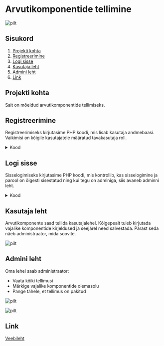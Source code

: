 # Arvutikomponentide tellimine

![pilt](https://github.com/AntonBuivol/Arvutid/assets/120181261/896ca8ed-ac3b-43b3-9e89-7618811da355)

## Sisukord
1. [Projekti kohta](https://github.com/AntonBuivol/Arvutid?tab=readme-ov-file#projekti-kohta)
2. [Registreerimine](https://github.com/AntonBuivol/Arvutid/blob/main/README.md#registreerimine)
3. [Logi sisse](https://github.com/AntonBuivol/Arvutid/blob/main/README.md#logi-sisse)
4. [Kasutaja leht](https://github.com/AntonBuivol/Arvutid/blob/main/README.md#kasutaja-leht)
5. [Admini leht](https://github.com/AntonBuivol/Arvutid/blob/main/README.md#admini-leht)
6. [Link]()

## Projekti kohta
Sait on mõeldud arvutikomponentide tellimiseks.

## Registreerimine
Registreerimiseks kirjutasime PHP koodi, mis lisab kasutaja andmebaasi. Vaikimisi on kõigile kasutajatele määratud tavakasutaja roll.
<details><summary>Kood</summary>

   ```
global $yhendus;
if (!empty($_POST['login']) && !empty($_POST['pass'])) {

    $login = htmlspecialchars(trim($_POST['login']));
    $pass = htmlspecialchars(trim($_POST['pass']));


    $cool = 'superpaev';
    $kryp = crypt($pass, $cool);


    $kask2 = $yhendus->prepare("INSERT INTO kasutaja (kasutaja, parool) VALUES (?, ?)");
    $kask2->bind_param("ss", $login, $kryp);
    $kask2->execute();
        
    echo '<script>alert("Registreerimine õnnestus!"); window.location.href = "login.php";</script>';

    $kask2->close();
    $yhendus->close();
    exit();

}
```

</details>

## Logi sisse
Sisselogimiseks kirjutasime PHP koodi, mis kontrollib, kas sisselogimine ja parool on õigesti sisestatud ning kui tegu on adminiga, siis avaneb adminni leht.
<details><summary>Kood</summary>

```
if (!empty($_POST['login']) && !empty($_POST['pass'])) {

    $login = htmlspecialchars(trim($_POST['login']));
    $pass = htmlspecialchars(trim($_POST['pass']));

    $cool='superpaev';
    $kryp = crypt($pass, $cool);

    $kask=$yhendus-> prepare("SELECT kasutaja, onAdmin FROM kasutaja WHERE kasutaja=? AND parool=?");
    $kask->bind_param("ss", $login, $kryp);
    $kask->bind_result($kasutaja, $onAdmin);
    $kask->execute();

    if ($kask->fetch()) {
        $_SESSION['tuvastamine'] = 'misiganes';
        $_SESSION['kasutaja'] = $login;
        $_SESSION['onAdmin'] = $onAdmin;
        if($onAdmin == 1){
            echo '<script>window.location.href = "AdminLeht.php";</script>';
        }
        else {
            echo '<script>window.location.href = "haldusleht.php";</script>';
            exit();
        }

    }
    else {
        echo "kasutaja $login või parool $kryp on vale";
        $yhendus->close();
    }
}
```

</details>

## Kasutaja leht
Arvutikomponente saad tellida kasutajalehel. Kõigepealt tuleb kirjutada vajalike komponentide kirjeldused ja seejärel need salvestada. Pärast seda näeb administraator, mida soovite.

![pilt](https://github.com/AntonBuivol/Arvutid/assets/120181261/2b16fabd-d9d4-4482-9ab0-f1dab03f52c5)

## Admini leht

Oma lehel saab administraator:
* Vaata kõiki tellimusi
* Märkige vajalike komponentide olemasolu
* Pange tähele, et tellimus on pakitud

![pilt](https://github.com/AntonBuivol/Arvutid/assets/120181261/a48c635c-1096-4e02-ac00-b059dfab9486)

![pilt](https://github.com/AntonBuivol/Arvutid/assets/120181261/26ef81ae-cdb8-4b12-9179-76fff7613302)

## Link
[Veebileht](https://antonbuivol22.thkit.ee/phplehti/content/andmebaas/TheFinalProj/ControllPage.php)

